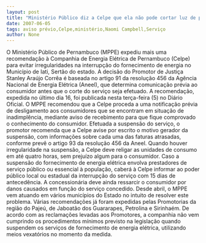 ```yaml
---
layout: post
title: "Ministério Público diz a Celpe que ela não pode cortar luz de prestador de serviço público sem aviso prévio"
date: 2007-06-05
tags: aviso prévio,Celpe,ministério,Naomi Campbell,Serviço
author: None
---
```

O Minist&eacute;rio P&uacute;blico de Pernambuco (MPPE) expediu mais uma recomenda&ccedil;&atilde;o &agrave; Companhia de Energia El&eacute;trica de Pernambuco (Celpe) para evitar irregularidades na interrup&ccedil;&atilde;o do fornecimento de energia no Munic&iacute;pio de Iati, Sert&atilde;o do estado. 
A decis&atilde;o do Promotor de Justi&ccedil;a Stanley Ara&uacute;jo Corr&ecirc;a &eacute; baseada no artigo 91 da resolu&ccedil;&atilde;o 456 da Ag&ecirc;ncia Nacional de Energia El&eacute;trica (Aneel), que determina comunica&ccedil;&atilde;o pr&eacute;via ao consumidor antes que o corte do servi&ccedil;o seja efetuado. A recomenda&ccedil;&atilde;o, expedida no &uacute;ltimo dia 16, foi publicada nesta ter&ccedil;a-feira (5) no Di&aacute;rio Oficial. 
O MPPE recomendou que a Celpe proceda a uma notifica&ccedil;&atilde;o pr&eacute;via de desligamento aos consumidores que se encontram em situa&ccedil;&atilde;o de inadimpl&ecirc;ncia, mediante aviso de recebimento para que fique comprovado o conhecimento do consumidor. 
Efetuada a suspens&atilde;o do servi&ccedil;o, o promotor recomenda que a Celpe avise por escrito o motivo gerador da suspens&atilde;o, com informa&ccedil;&otilde;es sobre cada uma das faturas atrasadas, conforme prev&ecirc; o artigo 93 da resolu&ccedil;&atilde;o 456 da Aneel. Quando houver irregularidade na suspens&atilde;o, a Celpe deve religar as unidades de consumo em at&eacute; quatro horas, sem preju&iacute;zo algum para o consumidor.
Caso a suspens&atilde;o do fornecimento de energia el&eacute;trica envolva prestadores de servi&ccedil;o p&uacute;blico ou essencial &agrave; popula&ccedil;&atilde;o, caber&aacute; &agrave; Celpe informar ao poder p&uacute;blico local ou estadual da interrup&ccedil;&atilde;o do servi&ccedil;o com 15 dias de anteced&ecirc;ncia. A concession&aacute;ria deve ainda ressarcir o consumidor por danos causados em fun&ccedil;&atilde;o do servi&ccedil;o concedido. 
Desde abril, o MPPE vem atuando em v&aacute;rios munic&iacute;pios do Estado no intuito de resolver este problema. V&aacute;rias recomenda&ccedil;&otilde;es j&aacute; foram expedidas pelas Promotorias da regi&atilde;o do Paje&uacute;, de Jaboat&atilde;o dos Guararapes, Petrolina e Sirinha&eacute;m. De acordo com as reclama&ccedil;&otilde;es levadas aos Promotores, a companhia n&atilde;o vem cumprindo os procedimentos m&iacute;nimos previsto na legisla&ccedil;&atilde;o quando suspendem os servi&ccedil;os de fornecimento de energia el&eacute;trica, utilizando meios vexat&oacute;rios no momento da medida. 